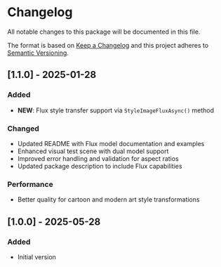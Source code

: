 # Changelog

All notable changes to this package will be documented in this file.

The format is based on [Keep a Changelog](http://keepachangelog.com/en/1.0.0/)
and this project adheres to [Semantic Versioning](http://semver.org/spec/v2.0.0.html).

## [1.1.0] - 2025-01-28

### Added
- **NEW**: Flux style transfer support via `StyleImageFluxAsync()` method

### Changed
- Updated README with Flux model documentation and examples
- Enhanced visual test scene with dual model support
- Improved error handling and validation for aspect ratios
- Updated package description to include Flux capabilities

### Performance
- Better quality for cartoon and modern art style transformations

## [1.0.0] - 2025-05-28

### Added
- Initial version